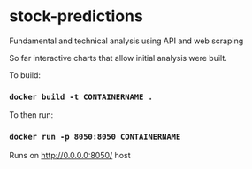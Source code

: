 # stock-predictions
Fundamental and technical analysis using API and web scraping 

So far interactive charts that allow initial analysis were built.

To build:
### `docker build -t CONTAINERNAME . `

To then run:
### `docker run -p 8050:8050 CONTAINERNAME `

Runs on http://0.0.0.0:8050/ host
